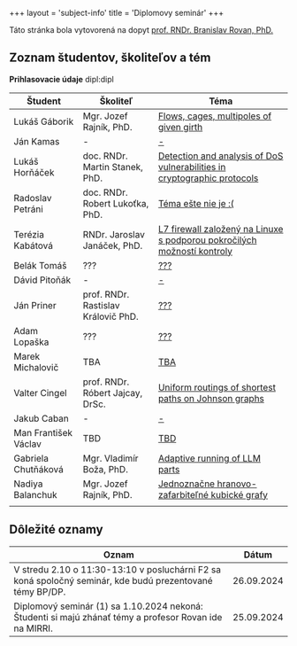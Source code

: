 +++
layout = 'subject-info'
title = 'Diplomovy seminár'
+++

Táto stránka bola vytovorená na dopyt [prof. RNDr. Branislav Rovan, PhD.](http://www.dcs.fmph.uniba.sk/~rovan/)


## Zoznam študentov, školiteľov a tém

__Prihlasovacie údaje__ dipl:dipl

| Študent | Školiteľ | Téma |
| --------| -------- | ---- |
| Lukáš Gáborik | Mgr. Jozef Rajník, PhD. | [Flows, cages, multipoles of given girth](http://davinci.fmph.uniba.sk/~gaborik5/dipl/index.html) |
| Ján Kamas | - | [-](https://davinci.fmph.uniba.sk/~kamas7/diplomovy_seminar.html) |
| Lukáš Horňáček | doc. RNDr. Martin Stanek, PhD. | [Detection and analysis of DoS vulnerabilities in cryptographic protocols](https://davinci.fmph.uniba.sk/~hornacek20/diplomovy_seminar/index.html) |
| Radoslav Petráni | doc. RNDr. Robert Lukoťka, PhD. | [Téma ešte nie je :(](https://davinci.fmph.uniba.sk/~petrani1/diplomovka/dipl.html) |
| Terézia Kabátová | RNDr. Jaroslav Janáček, PhD. | [L7 firewall založený na Linuxe s podporou pokročilých možností kontroly](http://davinci.fmph.uniba.sk/~kabatova31/) |
| Belák Tomáš | ??? | [???](https://davinci.fmph.uniba.sk/~belak22/diplomovka) |
| Dávid Pitoňák | - | [-](https://davinci.fmph.uniba.sk/~pitonak13/diplomovka/) |
| Ján Priner | prof. RNDr. Rastislav Královič PhD. | [???](https://priner.net/diplomovka/) |
| Adam Lopaška | ??? | [???](https://davinci.fmph.uniba.sk/~lopaska1/diplomovka) |
| Marek Michalovič | TBA | [TBA](https://davinci.fmph.uniba.sk/~michalovic26/diplomovka/index.html) |
| Valter Cingel | prof. RNDr. Róbert Jajcay, DrSc.  | [Uniform routings of shortest paths on Johnson graphs](https://www.st.fmph.uniba.sk/~cingel13/dipl/dipl.html) |
| Jakub Caban | - | [-](https://davinci.fmph.uniba.sk/~caban14/dipl) |
| Man František Václav | TBD | [TBD](https://davinci.fmph.uniba.sk/~man1/masters) |
| Gabriela Chutňáková | Mgr. Vladimír Boža, PhD. | [Adaptive running of LLM parts](https://davinci.fmph.uniba.sk/~chutnakova5/diplomovka/) |
| Nadiya Balanchuk | Mgr. Jozef Rajník, PhD. | [Jednoznačne hranovo-zafarbiteľné kubické grafy](https://davinci.fmph.uniba.sk/~balanchuk2/dp/) |
|  |  | []() |


## Dôležité oznamy

| Oznam | Dátum |
| ----- | ----- |
| V stredu 2.10 o 11:30-13:10 v posluchárni F2 sa koná spoločný seminár, kde budú prezentované témy BP/DP. |	26.09.2024 |
| Diplomový seminár (1) sa 1.10.2024 nekoná: Študenti si majú zhánať témy a profesor Rovan ide na MIRRI. |	25.09.2024 |

